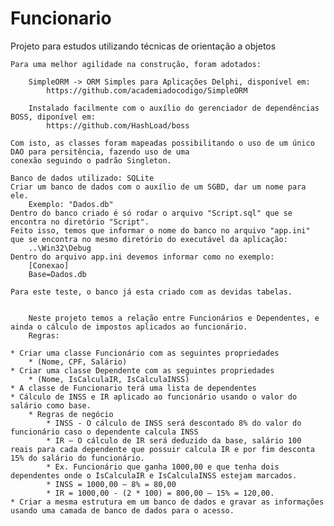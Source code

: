 # Funcionario
Projeto para estudos utilizando técnicas de orientação a objetos

	Para uma melhor agilidade na construção, foram adotados: 
	
		SimpleORM -> ORM Simples para Aplicações Delphi, disponível em:
			https://github.com/academiadocodigo/SimpleORM

		Instalado facilmente com o auxílio do gerenciador de dependências BOSS, diponível em:
			https://github.com/HashLoad/boss

	Com isto, as classes foram mapeadas possibilitando o uso de um único DAO para persitência, fazendo uso de uma
	conexão seguindo o padrão Singleton.

	Banco de dados utilizado: SQLite
	Criar um banco de dados com o auxílio de um SGBD, dar um nome para ele.
		Exemplo: "Dados.db"
	Dentro do banco criado é só rodar o arquivo "Script.sql" que se encontra no diretório "Script".
	Feito isso, temos que informar o nome do banco no arquivo "app.ini" que se encontra no mesmo diretório do executável da aplicação:
		..\Win32\Debug
	Dentro do arquivo app.ini devemos informar como no exemplo:
		[Conexao]
		Base=Dados.db
		
	Para este teste, o banco já esta criado com as devidas tabelas.
	

		Neste projeto temos a relação entre Funcionários e Dependentes, e ainda o cálculo de impostos aplicados ao funcionário.
		Regras:

	* Criar uma classe Funcionário com as seguintes propriedades 
		* (Nome, CPF, Salário) 
	* Criar uma classe Dependente com as seguintes propriedades 
		* (Nome, IsCalculaIR, IsCalculaINSS)	
	* A classe de Funcionario terá uma lista de dependentes
	* Cálculo de INSS e IR aplicado ao funcionário usando o valor do salário como base.
		* Regras de negócio
			* INSS - O cálculo de INSS será descontado 8% do valor do funcionário caso o dependente calcula INSS
			* IR – O cálculo de IR será deduzido da base, salário 100 reais para cada dependente que possuir calcula IR e por fim desconta 15% do salário do funcionário.
			* Ex. Funcionário que ganha 1000,00 e que tenha dois dependentes onde o IsCalculaIR e IsCalculaINSS estejam marcados.
			* INSS = 1000,00 – 8% = 80,00
			* IR = 1000,00 - (2 * 100) = 800,00 – 15% = 120,00.		
	* Criar a mesma estrutura em um banco de dados e gravar as informações usando uma camada de banco de dados para o acesso.
